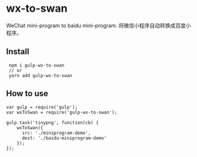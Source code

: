 # wx-to-swan
WeChat mini-program to baidu mini-program.
将微信小程序自动转换成百度小程序。

## Install
```
 npm i gulp-wx-to-swan
 // or
 yarn add gulp-wx-to-swan
```

## How to use
```
var gulp = require('gulp');
var wxToSwan = require('gulp-wx-to-swan');

gulp.task('tinypng', function(cb) {
    wxToSwan({
      src: './miniprogram-demo',
      dest: './baidu-miniprogram-demo'
    });
});
```